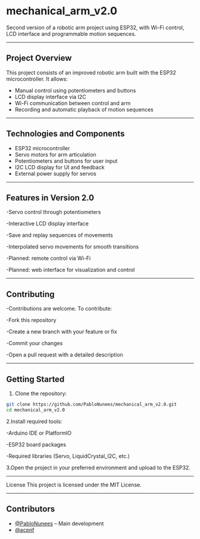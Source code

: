 # mechanical_arm_v2.0

Second version of a robotic arm project using ESP32, with Wi-Fi control, LCD interface and programmable motion sequences.

---

## Project Overview

This project consists of an improved robotic arm built with the ESP32 microcontroller. It allows:

- Manual control using potentiometers and buttons  
- LCD display interface via I2C  
- Wi-Fi communication between control and arm  
- Recording and automatic playback of motion sequences
  
---

## Technologies and Components

- ESP32 microcontroller  
- Servo motors for arm articulation  
- Potentiometers and buttons for user input  
- I2C LCD display for UI and feedback 
- External power supply for servos  

---

## Features in Version 2.0

-Servo control through potentiometers

-Interactive LCD display interface

-Save and replay sequences of movements

-Interpolated servo movements for smooth transitions

-Planned: remote control via Wi-Fi

-Planned: web interface for visualization and control

---

## Contributing

-Contributions are welcome. To contribute:

-Fork this repository

-Create a new branch with your feature or fix

-Commit your changes

-Open a pull request with a detailed description

---

## Getting Started

1. Clone the repository:
   
```bash
git clone https://github.com/PabloNunees/mechanical_arm_v2.0.git
cd mechanical_arm_v2.0
```

2.Install required tools:

-Arduino IDE or PlatformIO

-ESP32 board packages

-Required libraries (Servo, LiquidCrystal_I2C, etc.)

3.Open the project in your preferred environment and upload to the ESP32.

---

License
This project is licensed under the MIT License.

---

## Contributors

- [@PabloNunees](https://github.com/PabloNunees) – Main development
- [@acpnf](https://github.com/acpnf)


